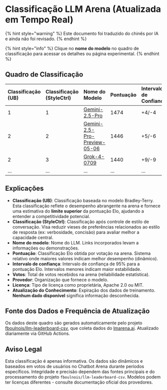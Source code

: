 # Classificação LLM Arena (Atualizada em Tempo Real)


{% hint style="warning" %}
Este documento foi traduzido do chinês por IA e ainda não foi revisado.
{% endhint %}




{% hint style="info" %}
Clique no **nome do modelo** no quadro de classificação para acessar os detalhes ou página experimental.
{% endhint %}

## Quadro de Classificação

| Classificação (UB) | Classificação (StyleCtrl) | Nome do Modelo                                                                                                               | Pontuação | Intervalo de Confiança | Votos      | Provedor                 | Licença                    | Atualização do Conhecimento |
|:------------------|:--------------------------|:-----------------------------------------------------------------------------------------------------------------------------|:----------|:----------------------|:-----------|:------------------------|:--------------------------|:---------------------------|
| 1                 | 1                         | [Gemini-2.5-Pro](http://aistudio.google.com/app/prompts/new_chat?model=gemini-2.5-pro)                                      | 1474      | +4/-4                 | 18,297     | Google                  | Proprietária              | Nenhum dado disponível     |
| 2                 | 2                         | [Gemini-2.5-Pro-Preview-05-06](http://aistudio.google.com/app/prompts/new_chat?model=gemini-2.5-pro-preview-05-06)          | 1446      | +5/-6                 | 13,694     | Google                  | Proprietária              | Nenhum dado disponível     |
| 2                 | 3                         | [Grok-4-0709](https://docs.x.ai/docs/models/grok-4-0709)                                                                    | 1440      | +9/-9                 | 4,227      | xAI                     | Proprietária              | Nenhum dado disponível     |
| ... | ... | ... | ... | ... | ... | ... | ... | ... |

## Explicações

- **Classificação (UB)**: Classificação baseada no modelo Bradley-Terry. Esta classificação reflete o desempenho abrangente na arena e fornece uma estimativa do **limite superior** da pontuação Elo, ajudando a entender a competitividade potencial.
- **Classificação (StyleCtrl)**: Classificação após controle de estilo de conversação. Visa reduzir vieses de preferências relacionados ao estilo de resposta (ex: verbosidade, concisão) para avaliar melhor a capacidade central.
- **Nome do modelo**: Nome do LLM. Links incorporados levam a informações ou demonstrações.
- **Pontuação**: Classificação Elo obtida por votação na arena. Sistema relativo onde maiores valores indicam melhor desempenho (dinâmico).
- **Intervalo de confiança**: Intervalo de confiança de 95% para a pontuação Elo. Intervalos menores indicam maior estabilidade.
- **Votos**: Total de votos recebidos na arena (reliabilidade estatística).
- **Provedor**: Organização que fornece o modelo.
- **Licença**: Tipo de licença como proprietária, Apache 2.0 ou MIT.
- **Atualização do Conhecimento**: Expiração dos dados de treinamento. **Nenhum dado disponível** significa informação desconhecida.

## Fonte dos Dados e Frequência de Atualização

Os dados deste quadro são gerados automaticamente pelo projeto [fboulnois/llm-leaderboard-csv](https://github.com/fboulnois/llm-leaderboard-csv), que coleta dados do [lmarena.ai](https://lmarena.ai/). Atualizado diariamente via GitHub Actions.

## Aviso Legal

Esta classificação é apenas informativa. Os dados são dinâmicos e baseados em votos de usuários no Chatbot Arena durante períodos específicos. Integridade e precisão dependem das fontes principais e do processamento do projeto `fboulnois/llm-leaderboard-csv`. Modelos podem ter licenças diferentes - consulte documentação oficial dos provedores.